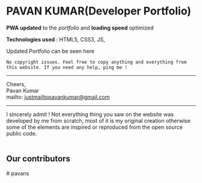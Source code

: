 # PAVAN KUMAR(Developer Portfolio)

**PWA updated** to the _portfolio_ and **loading speed** optimized

**Technologies used** : HTML5, CSS3, JS,

Updated Portfolio can be seen here

`No copyright issues. Feel free to copy anything and everything from this website. If you need any help, ping me !`

---

Cheers, <br>
Pavan Kumar<br>
mailto: justmailtopavankumar@gmail.com

---

I sincerely admit ! Not everything thing you saw on the website was developed by me from
scratch, most of it is my original creation otherwise some of the elements are inspired
or reproduced from the open source public code.
<br /><br />

## **Our contributors**
#   p a v a n s  
 